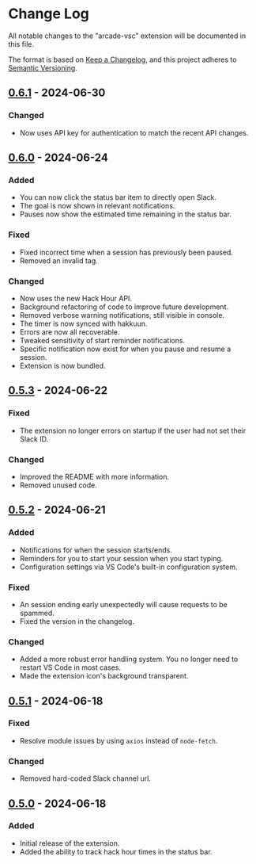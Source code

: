 # Change Log

All notable changes to the "arcade-vsc" extension will be documented in this file.

The format is based on [Keep a Changelog](https://keepachangelog.com/en/1.1.0/),
and this project adheres to [Semantic Versioning](https://semver.org/spec/v2.0.0.html).

## [0.6.1] - 2024-06-30

### Changed

- Now uses API key for authentication to match the recent API changes.

## [0.6.0] - 2024-06-24

### Added

- You can now click the status bar item to directly open Slack.
- The goal is now shown in relevant notifications.
- Pauses now show the estimated time remaining in the status bar.

### Fixed

- Fixed incorrect time when a session has previously been paused.
- Removed an invalid tag.

### Changed

- Now uses the new Hack Hour API.
- Background refactoring of code to improve future development.
- Removed verbose warning notifications, still visible in console.
- The timer is now synced with hakkuun.
- Errors are now all recoverable.
- Tweaked sensitivity of start reminder notifications.
- Specific notification now exist for when you pause and resume a session.
- Extension is now bundled.

## [0.5.3] - 2024-06-22

### Fixed

- The extension no longer errors on startup if the user had not set their Slack ID.

### Changed

- Improved the README with more information.
- Removed unused code.

## [0.5.2] - 2024-06-21

### Added

- Notifications for when the session starts/ends.
- Reminders for you to start your session when you start typing.
- Configuration settings via VS Code's built-in configuration system.

### Fixed

- An session ending early unexpectedly will cause requests to be spammed.
- Fixed the version in the changelog.

### Changed

- Added a more robust error handling system. You no longer need to restart VS Code in most cases.
- Made the extension icon's background transparent.

## [0.5.1] - 2024-06-18

### Fixed

- Resolve module issues by using `axios` instead of `node-fetch`.

### Changed

- Removed hard-coded Slack channel url.

## [0.5.0] - 2024-06-18

### Added

- Initial release of the extension.
- Added the ability to track hack hour times in the status bar.

[0.6.1]: https://github.com/samdev-7/arcade-vsc/compare/v0.6.0...v0.6.1
[0.6.0]: https://github.com/samdev-7/arcade-vsc/compare/v0.5.3...v0.6.0
[0.5.3]: https://github.com/samdev-7/arcade-vsc/compare/v0.5.2...v0.5.3
[0.5.2]: https://github.com/samdev-7/arcade-vsc/compare/v0.5.1...v0.5.2
[0.5.1]: https://github.com/samdev-7/arcade-vsc/compare/v0.5.0...v0.5.1
[0.5.0]: https://github.com/samdev-7/arcade-vsc/releases/tag/v0.5.0